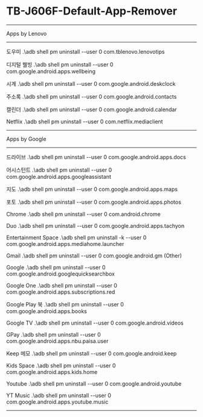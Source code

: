 # TB-J606F-Default-App-Remover
----------------------------------------------------------------------------------------------------

Apps by Lenovo

----------------------------------------------------------------------------------------------------

도우미 .\adb shell pm uninstall --user 0 com.tblenovo.lenovotips

디지털 웰빙 .\adb shell pm uninstall --user 0 com.google.android.apps.wellbeing

시계 .\adb shell pm uninstall --user 0 com.google.android.deskclock

주소록 .\adb shell pm uninstall --user 0 com.google.android.contacts

캘린더 .\adb shell pm uninstall --user 0 com.google.android.calendar

Netflix .\adb shell pm uninstall --user 0 com.netflix.mediaclient

----------------------------------------------------------------------------------------------------

Apps by Google

----------------------------------------------------------------------------------------------------

드라이브 .\adb shell pm uninstall --user 0 com.google.android.apps.docs

어시스턴트 .\adb shell pm uninstall --user 0 com.google.android.apps.googleassistant

지도 .\adb shell pm uninstall --user 0 com.google.android.apps.maps

포토 .\adb shell pm uninstall --user 0 com.google.android.apps.photos

Chrome .\adb shell pm uninstall --user 0 com.android.chrome

Duo .\adb shell pm uninstall --user 0 com.google.android.apps.tachyon

Entertainment Space .\adb shell pm uninstall -k --user 0 com.google.android.apps.mediahome.launcher

Gmail .\adb shell pm uninstall --user 0 com.google.android.gm (Other)

Google .\adb shell pm uninstall --user 0 com.google.android.googlequicksearchbox

Google One .\adb shell pm uninstall --user 0 com.google.android.apps.subscriptions.red

Google Play 북 .\adb shell pm uninstall --user 0 com.google.android.apps.books

Google TV .\adb shell pm uninstall --user 0 com.google.android.videos

GPay .\adb shell pm uninstall --user 0 com.google.android.apps.nbu.paisa.user

Keep 메모 .\adb shell pm uninstall --user 0 com.google.android.keep

Kids Space .\adb shell pm uninstall --user 0 com.google.android.apps.kids.home

Youtube .\adb shell pm uninstall --user 0 com.google.android.youtube

YT Music .\adb shell pm uninstall --user 0 com.google.android.apps.youtube.music

----------------------------------------------------------------------------------------------------
